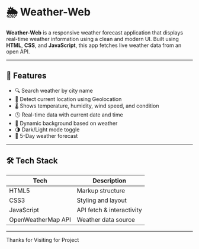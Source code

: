 # 🌦️ Weather-Web

**Weather-Web** is a responsive weather forecast application that displays real-time weather information using a clean and modern UI. Built using **HTML**, **CSS**, and **JavaScript**, this app fetches live weather data from an open API.

---

## 🚀 Features

- 🔍 Search weather by city name
- 📍 Detect current location using Geolocation
- 🌡️ Shows temperature, humidity, wind speed, and condition
- 🕓 Real-time data with current date and time
- 🎨 Dynamic background based on weather
- 🌗 Dark/Light mode toggle
- 📅 5-Day weather forecast

---

## 🛠️ Tech Stack

| Tech         | Description               |
|--------------|---------------------------|
| HTML5        | Markup structure          |
| CSS3         | Styling and layout        |
| JavaScript   | API fetch & interactivity |
| OpenWeatherMap API | Weather data source |

---
Thanks for Visiting for Project 
